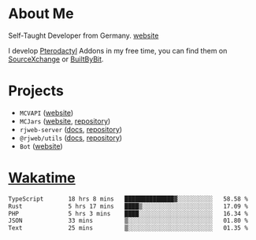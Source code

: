 # About Me

Self-Taught Developer from Germany. [website](https://rjansen.dev)

I develop [Pterodactyl](https://pterodactyl.io) Addons in my free time, you can find
them on [SourceXchange](https://www.sourcexchange.net/teams/356/profile) or [BuiltByBit](https://builtbybit.com/search/3078009).

# Projects

- `MCVAPI` ([website](https://versions.mcjars.app))
- `MCJars` ([website](https://mcjars.app), [repository](https://github.com/0x7d8/mcjar))
- `rjweb-server` ([docs](https://server.rjweb.dev), [repository](https://github.com/0x7d8/NPM_WEB-SERVER))
- `@rjweb/utils` ([docs](https://utils.rjweb.dev), [repository](https://github.com/0x7d8/rjweb-utils))
- `Bot` ([website](https://bot.rjns.dev))

# [Wakatime](https://wakatime.com/@0x7d8)

<!--START_SECTION:waka-->

```txt
TypeScript       18 hrs 8 mins   ██████████████▓░░░░░░░░░░   58.58 %
Rust             5 hrs 17 mins   ████▒░░░░░░░░░░░░░░░░░░░░   17.09 %
PHP              5 hrs 3 mins    ████░░░░░░░░░░░░░░░░░░░░░   16.34 %
JSON             33 mins         ▒░░░░░░░░░░░░░░░░░░░░░░░░   01.80 %
Text             25 mins         ▒░░░░░░░░░░░░░░░░░░░░░░░░   01.35 %
```

<!--END_SECTION:waka-->
